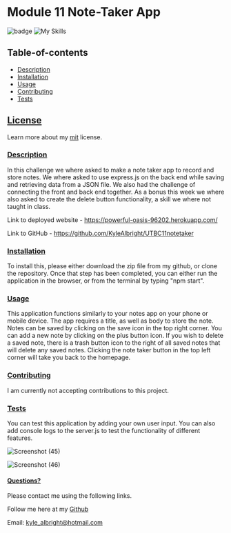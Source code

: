# Module 11 Note-Taker App
  ![badge](https://img.shields.io/badge/License-mit-blueviolet.svg) 
  ![My Skills](https://skillicons.dev/icons?i=html,css,js,nodejs,express&theme=dark)
  
   
  
  
  ## Table-of-contents

* [Description](#Description)
* [Installation](#Installation)
* [Usage](#Usage)
* [Contributing](#Contributing)
* [Tests](#Tests)

 ## [License](#table-of-contents)
Learn more about my [mit](https://choosealicense.com/licenses/mit) license. 

### [Description](#table-of-contents)
In this challenge we where asked to make a note taker app to record and store notes. We where asked to use express.js on the back end while saving and retrieving data from a JSON file. We also had the challenge of connecting the front and back end together. As a bonus this week we where also asked to create the delete button functionality, a skill we where not taught in class. 

Link to deployed website - https://powerful-oasis-96202.herokuapp.com/

Link to GitHub - https://github.com/KyleAlbright/UTBC11notetaker




### [Installation](#table-of-contents)
To install this, please either download the zip file from my github, or clone the repository. Once that step has been completed, you can either run the application in the browser, or from the terminal by typing "npm start".



### [Usage](#table-of-contents)
This application functions similarly to your notes app on your phone or mobile device. The app requires a title, as well as body to store the note. Notes can be saved by clicking on the save icon in the top right corner. You can add a new note by clicking on the plus button icon.  If you wish to delete a saved note, there is a trash button icon to the right of all saved notes that will delete any saved notes. Clicking the note taker button in the top left corner will take you back to the homepage. 



### [Contributing](#table-of-contents)
I am currently not accepting contributions to this project.



### [Tests](#table-of-contents)
You can test this application by adding your own user input. You can also add console logs to the server.js to test the functionality of different features. 



![Screenshot (45)](https://user-images.githubusercontent.com/110487869/204674748-3ef56a12-fe4a-4713-8bf7-be0f15bcc344.png)


![Screenshot (46)](https://user-images.githubusercontent.com/110487869/204674761-f5804632-4804-4405-affc-b06da9938af7.png)

#### [Questions?](#table-of-contents)
Please contact me using the following links.

Follow me here at my [Github](https://github.com/KyleAlbright) 

Email: kyle_albright@hotmail.com

